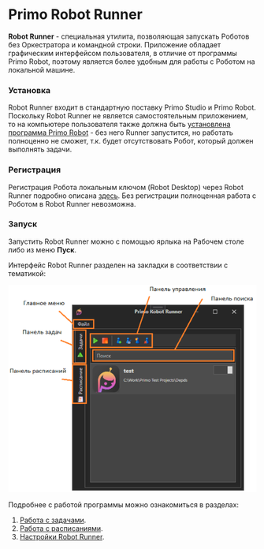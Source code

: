 # Primo Robot Runner

**Robot Runner** - специальная утилита, позволяющая запускать Роботов без Оркестратора и командной строки. Приложение обладает графическим интерфейсом пользователя, в отличие от программы Primo Robot, поэтому является более удобным для работы с Роботом на локальной машине.

### Установка

Robot Runner входит в стандартную поставку Primo Studio и Primo Robot. Поскольку Robot Runner не является самостоятельным приложением, то на компьютере пользователя также должна быть [установлена программа Primo Robot](https://docs.primo-rpa.ru/primo-rpa/primo-robot/installation) - без него Runner запустится, но работать полноценно не сможет, т.к. будет отсутствовать Робот, который должен выполнять задачи.

### Регистрация

Регистрация Робота локальным ключом (Robot Desktop) через Robot Runner подробно описана [здесь](https://docs.primo-rpa.ru/primo-rpa/primo-robot/registration-desktop). Без регистрации полноценная работа с Роботом в Robot Runner невозможна.


### Запуск 

Запустить Robot Runner можно с помощью ярлыка на Рабочем столе либо из меню **Пуск**.

Интерфейс Robot Runner разделен на закладки в соответствии с тематикой:

![](<../../.gitbook/assets/Интерфейс Runner.png>)

Подробнее с работой программы можно ознакомиться в разделах:

1. [Работа с задачами](https://docs.primo-rpa.ru/primo-rpa/primo-robot/robot-runner/tasks).
2. [Работа с расписаниями](https://docs.primo-rpa.ru/primo-rpa/primo-robot/robot-runner/schedules).
3. [Настройки Robot Runner](https://docs.primo-rpa.ru/primo-rpa/primo-robot/robot-runner/settings).
